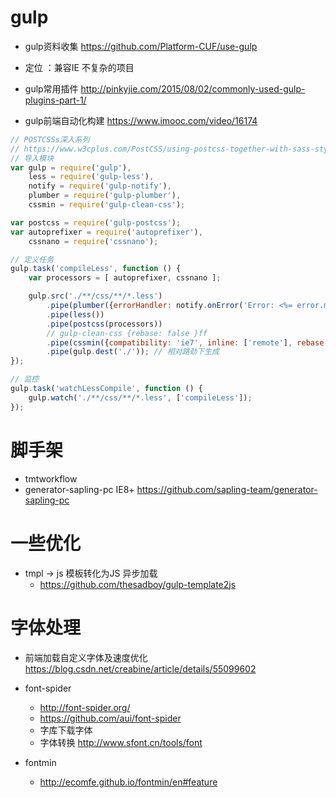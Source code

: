 # gulp

- gulp资料收集 https://github.com/Platform-CUF/use-gulp
- 定位 ：兼容IE 不复杂的项目

- gulp常用插件 <http://pinkyjie.com/2015/08/02/commonly-used-gulp-plugins-part-1/>

- gulp前端自动化构建 <https://www.imooc.com/video/16174>

```javascript
// POSTCSSs深入系列
// https://www.w3cplus.com/PostCSS/using-postcss-together-with-sass-stylus-or-less.html
// 导入模块
var gulp = require('gulp'),
    less = require('gulp-less'),
    notify = require('gulp-notify'),
    plumber = require('gulp-plumber'),
    cssmin = require('gulp-clean-css');

var postcss = require('gulp-postcss');
var autoprefixer = require('autoprefixer'),
    cssnano = require('cssnano');

// 定义任务
gulp.task('compileLess', function () {
    var processors = [ autoprefixer, cssnano ];

    gulp.src('./**/css/**/*.less')
        .pipe(plumber({errorHandler: notify.onError('Error: <%= error.message %>')}))
        .pipe(less())
        .pipe(postcss(processors))
        // gulp-clean-css {rebase: false }ff
        .pipe(cssmin({compatibility: 'ie7', inline: ['remote'], rebase: false })) // 兼容ie7 @import fix
        .pipe(gulp.dest('./')); // 相对路劲下生成
});

// 监控
gulp.task('watchLessCompile', function () {
    gulp.watch('./**/css/**/*.less', ['compileLess']);
});
```

# 脚手架

- tmtworkflow
- generator-sapling-pc IE8+ https://github.com/sapling-team/generator-sapling-pc


# 一些优化

- tmpl -> js 模板转化为JS 异步加载
    - https://github.com/thesadboy/gulp-template2js

# 字体处理

- 前端加载自定义字体及速度优化 https://blog.csdn.net/creabine/article/details/55099602
- font-spider
    - http://font-spider.org/
    - https://github.com/aui/font-spider
    - 字库下载字体
    - 字体转换 http://www.sfont.cn/tools/font
    
- fontmin 

    - http://ecomfe.github.io/fontmin/en#feature